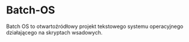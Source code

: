 # Batch-OS
Batch OS to otwartoźródłowy projekt tekstowego systemu operacyjnego działającego na skryptach wsadowych.

